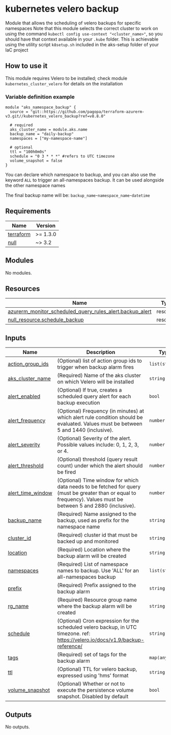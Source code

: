# kubernetes velero backup

Module that allows the scheduling of velero backups for specific namespaces
Note that this module selects the correct cluster to work on using the command `kubectl config use-context "<cluster_name>"`, so you should have that context available in your `.kube` folder.
This is achievable using the utility script `k8setup.sh` included in the aks-setup folder of your IaC project

## How to use it

This module requires Velero to be installed; check module `kubernetes_cluster_velero` for details on the installation

### Variable definition example

```hcl
module "aks_namespace_backup" {
  source = "git::https://github.com/pagopa/terraform-azurerm-v3.git//kubernetes_velero_backup?ref=v8.8.0"
  
  # required
  aks_cluster_name = module.aks.name
  backup_name = "daily-backup"
  namespaces = ["my-namespace-name"]
  
  # optional
  ttl = "100h0m0s"
  schedule = "0 3 * * *" #refers to UTC timezone
  volume_snapshot = false
}
```

You can declare which namespace to backup, and you can also use the keyword `ALL` to trigger an all-namespaces backup. It can be used alongside the other namespace names

The final backup name will be: `backup_name`-`namespace_name`-`datetime`

<!-- markdownlint-disable -->
<!-- BEGIN_TF_DOCS -->
## Requirements

| Name | Version |
|------|---------|
| <a name="requirement_terraform"></a> [terraform](#requirement\_terraform) | >= 1.3.0 |
| <a name="requirement_null"></a> [null](#requirement\_null) | ~> 3.2 |

## Modules

No modules.

## Resources

| Name | Type |
|------|------|
| [azurerm_monitor_scheduled_query_rules_alert.backup_alert](https://registry.terraform.io/providers/hashicorp/azurerm/latest/docs/resources/monitor_scheduled_query_rules_alert) | resource |
| [null_resource.schedule_backup](https://registry.terraform.io/providers/hashicorp/null/latest/docs/resources/resource) | resource |

## Inputs

| Name | Description | Type | Default | Required |
|------|-------------|------|---------|:--------:|
| <a name="input_action_group_ids"></a> [action\_group\_ids](#input\_action\_group\_ids) | (Optional) list of action group ids to trigger when backup alarm fires | `list(string)` | `[]` | no |
| <a name="input_aks_cluster_name"></a> [aks\_cluster\_name](#input\_aks\_cluster\_name) | (Required) Name of the aks cluster on which Velero will be installed | `string` | n/a | yes |
| <a name="input_alert_enabled"></a> [alert\_enabled](#input\_alert\_enabled) | (Optional) If true, creates a scheduled query alert for each backup execution | `bool` | `true` | no |
| <a name="input_alert_frequency"></a> [alert\_frequency](#input\_alert\_frequency) | (Optional) Frequency (in minutes) at which alert rule condition should be evaluated. Values must be between 5 and 1440 (inclusive). | `number` | `60` | no |
| <a name="input_alert_severity"></a> [alert\_severity](#input\_alert\_severity) | (Optional) Severity of the alert. Possible values include: 0, 1, 2, 3, or 4. | `number` | `1` | no |
| <a name="input_alert_threshold"></a> [alert\_threshold](#input\_alert\_threshold) | (Optional) threshold (query result count) under which the alert should be fired | `number` | `1` | no |
| <a name="input_alert_time_window"></a> [alert\_time\_window](#input\_alert\_time\_window) | (Optional) Time window for which data needs to be fetched for query (must be greater than or equal to frequency). Values must be between 5 and 2880 (inclusive). | `number` | `1440` | no |
| <a name="input_backup_name"></a> [backup\_name](#input\_backup\_name) | (Required) Name assigned to the backup, used as prefix for the namespace name | `string` | n/a | yes |
| <a name="input_cluster_id"></a> [cluster\_id](#input\_cluster\_id) | (Required) cluster id that must be backed up and monitored | `string` | n/a | yes |
| <a name="input_location"></a> [location](#input\_location) | (Required) Location where the backup alarm will be created | `string` | n/a | yes |
| <a name="input_namespaces"></a> [namespaces](#input\_namespaces) | (Required) List of namespace names to backup. Use 'ALL' for an all-namespaces backup | `list(string)` | n/a | yes |
| <a name="input_prefix"></a> [prefix](#input\_prefix) | (Required) Prefix assigned to the backup alarm | `string` | n/a | yes |
| <a name="input_rg_name"></a> [rg\_name](#input\_rg\_name) | (Required) Resource group name where the backup alarm will be created | `string` | n/a | yes |
| <a name="input_schedule"></a> [schedule](#input\_schedule) | (Optional) Cron expression for the scheduled velero backup, in UTC timezone. ref: https://velero.io/docs/v1.9/backup-reference/ | `string` | `"0 3 * * *"` | no |
| <a name="input_tags"></a> [tags](#input\_tags) | (Required) set of tags for the backup alarm | `map(any)` | n/a | yes |
| <a name="input_ttl"></a> [ttl](#input\_ttl) | (Optional) TTL for velero backup, expressed using '<number>h<number>m<number>s' format | `string` | `"360h0m0s"` | no |
| <a name="input_volume_snapshot"></a> [volume\_snapshot](#input\_volume\_snapshot) | (Optional) Whether or not to execute the persistence volume snapshot. Disabled by default | `bool` | `false` | no |

## Outputs

No outputs.
<!-- END_TF_DOCS -->
